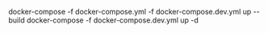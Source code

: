 docker-compose -f docker-compose.yml -f docker-compose.dev.yml up --build
docker-compose -f docker-compose.dev.yml up -d
